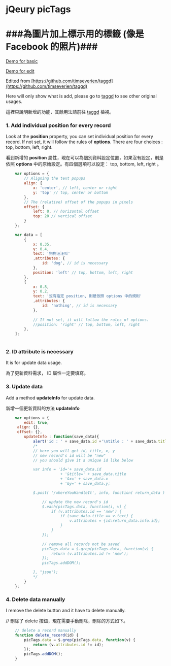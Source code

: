 # jQeury picTags #
###為圖片加上標示用的標籤 (像是 Facebook 的照片)###
===

[Demo for basic](http://hsin.tw/tools/picTags/)

[Demo for edit](http://hsin.tw/tools/picTags/edit.html)

Edited from [https://github.com/timseverien/taggd](https://github.com/timseverien/taggd)

Here will only show what is add, please go to [taggd](https://github.com/timseverien/taggd) to see other original usages.

這裡只說明新增的功能，其餘用法請前往 [taggd](https://github.com/timseverien/taggd) 檢視。


### 1. Add individual position for every record ###

Look at the **position** property, you can set individual position for every record. If not set, it will follow the rules of **options**.
There are four choices : 
top, bottom, left, right.

看到新增的 **position** 屬性，現在可以為個別資料設定位置，如果沒有設定，則是依照 **options** 中的原始設定。有四個選項可以設定： top, bottom, left, right 。

```javascript
	var options = {
        // Aligning the text popups
        align: {
            x: 'center', // left, center or right
            y: 'top' // top, center or bottom
        },
        // The (relative) offset of the popups in pixels
        offset: {
            left: 0, // horizontal offset
            top: 20 // vertical offset
        }
	};

	var data = [
		{
            x: 0.35,
            y: 0.4,
            text: '狗狗汪汪叫' 
            ,attributes: {
                id: 'dog', // id is necessary
            },
            position: 'left' // top, bottom, left, right
        },
		{
            x: 0.8,
            y: 0.2,
            text: '沒有指定 position, 則是依照 options 中的規則' 
            ,attributes: {
                id: 'nothing', // id is necessary
            },
            
            // If not set, it will follow the rules of options.
            //position: 'right' // top, bottom, left, right
        },
	];
    
```


### 2. ID attribute is necessary ###

It is for update data usage.

為了更新資料需求， ID 屬性一定要填寫。


### 3. Update data ###

Add a method **updateInfo** for update data.

新增一個更新資料的方法 **updateInfo**

```javascript
	var options = {
    	edit: true,
     align: {},
     offset: {},
		updateInfo : function(save_data){
    		alert('id : ' + save_data.id +'\ntitle : ' + save_data.title +'\nx : ' + save_data.x +'\ny : ' + save_data.y);
    		/*
    		// here you will get id, title, x, y
    		// new record's id will be "new"
    		// you should give it a unique id like below

            var info = 'id='+ save_data.id 
                        + '&title=' + save_data.title
                        + '&x=' + save_data.x
                        + '&y=' + save_data.y;

            $.post( '/whereYouHandleIt', info, function( return_data ) {

                // update the new record's id
                $.each(picTags.data, function(i, v) {
                    if (v.attributes.id == 'new') {
                        if (save_data.title == v.text) {
                            v.attributes = {id:return_data.info.id};
                        }
                    }
                });

                // remove all records not be saved
                picTags.data = $.grep(picTags.data, function(v) {
    			    return (v.attributes.id != 'new');
				});
				picTags.addDOM();

            }, "json");
    		*/
		}
	};
```


### 4. Delete data manually ###

I remove the delete button and it have to delete manually.

// 刪除了 delete 按鈕，現在需要手動刪除，刪除的方式如下。

```javascript
    // delete a record manually
    function delete_record(id) {
        picTags.data = $.grep(picTags.data, function(v) {
    	    return (v.attributes.id != id);
		});
		picTags.addDOM();
    }
```


